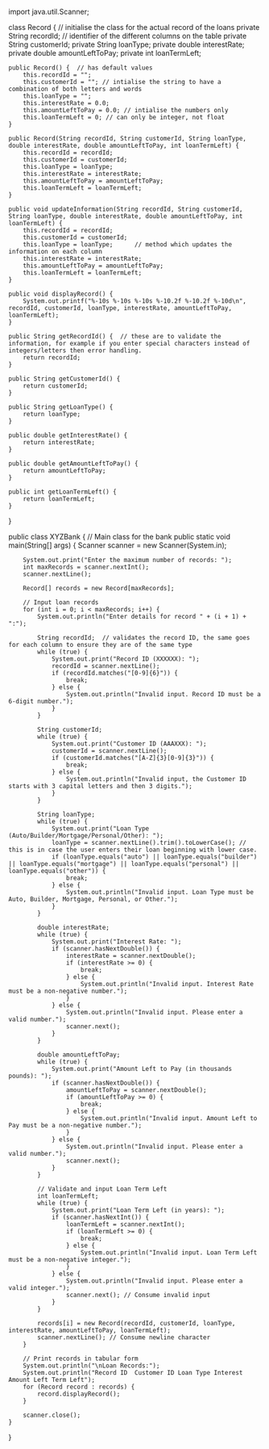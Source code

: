 import java.util.Scanner;

class Record {  // initialise the class for the actual record of the loans
    private String recordId;  // identifier of the different columns on the table
    private String customerId;
    private String loanType;
    private double interestRate;
    private double amountLeftToPay;
    private int loanTermLeft;

    public Record() {  // has default values
        this.recordId = "";
        this.customerId = ""; // intialise the string to have a combination of both letters and words
        this.loanType = "";
        this.interestRate = 0.0;
        this.amountLeftToPay = 0.0; // intialise the numbers only
        this.loanTermLeft = 0; // can only be integer, not float
    }

    public Record(String recordId, String customerId, String loanType, double interestRate, double amountLeftToPay, int loanTermLeft) {
        this.recordId = recordId;
        this.customerId = customerId;
        this.loanType = loanType;
        this.interestRate = interestRate;
        this.amountLeftToPay = amountLeftToPay;
        this.loanTermLeft = loanTermLeft;
    }

    public void updateInformation(String recordId, String customerId, String loanType, double interestRate, double amountLeftToPay, int loanTermLeft) {
        this.recordId = recordId;
        this.customerId = customerId;
        this.loanType = loanType;      // method which updates the information on each column
        this.interestRate = interestRate;
        this.amountLeftToPay = amountLeftToPay;
        this.loanTermLeft = loanTermLeft;
    }

    public void displayRecord() {
        System.out.printf("%-10s %-10s %-10s %-10.2f %-10.2f %-10d\n", recordId, customerId, loanType, interestRate, amountLeftToPay, loanTermLeft);
    }

    public String getRecordId() {  // these are to validate the information, for example if you enter special characters instead of integers/letters then error handling.
        return recordId;
    }

    public String getCustomerId() {
        return customerId;
    }

    public String getLoanType() {
        return loanType;
    }

    public double getInterestRate() {
        return interestRate;
    }

    public double getAmountLeftToPay() {
        return amountLeftToPay;
    }

    public int getLoanTermLeft() {
        return loanTermLeft;
    }
}

public class XYZBank {  // Main class for the bank
    public static void main(String[] args) {
        Scanner scanner = new Scanner(System.in);

        System.out.print("Enter the maximum number of records: ");
        int maxRecords = scanner.nextInt();
        scanner.nextLine();

        Record[] records = new Record[maxRecords];

        // Input loan records
        for (int i = 0; i < maxRecords; i++) {
            System.out.println("Enter details for record " + (i + 1) + ":");

            String recordId;  // validates the record ID, the same goes for each column to ensure they are of the same type
            while (true) {
                System.out.print("Record ID (XXXXXX): ");
                recordId = scanner.nextLine();
                if (recordId.matches("[0-9]{6}")) {
                    break;
                } else {
                    System.out.println("Invalid input. Record ID must be a 6-digit number.");
                }
            }

            String customerId;
            while (true) {
                System.out.print("Customer ID (AAAXXX): ");
                customerId = scanner.nextLine();
                if (customerId.matches("[A-Z]{3}[0-9]{3}")) {
                    break;
                } else {
                    System.out.println("Invalid input, the Customer ID starts with 3 capital letters and then 3 digits.");
                }
            }

            String loanType;
            while (true) {
                System.out.print("Loan Type (Auto/Builder/Mortgage/Personal/Other): ");
                loanType = scanner.nextLine().trim().toLowerCase(); // this is in case the user enters their loan beginning with lower case.
                if (loanType.equals("auto") || loanType.equals("builder") || loanType.equals("mortgage") || loanType.equals("personal") || loanType.equals("other")) {
                    break;
                } else {
                    System.out.println("Invalid input. Loan Type must be Auto, Builder, Mortgage, Personal, or Other.");
                }
            }

            double interestRate;
            while (true) {
                System.out.print("Interest Rate: ");
                if (scanner.hasNextDouble()) {
                    interestRate = scanner.nextDouble();
                    if (interestRate >= 0) {
                        break;
                    } else {
                        System.out.println("Invalid input. Interest Rate must be a non-negative number.");
                    }
                } else {
                    System.out.println("Invalid input. Please enter a valid number.");
                    scanner.next();
                }
            }

            double amountLeftToPay;
            while (true) {
                System.out.print("Amount Left to Pay (in thousands pounds): ");
                if (scanner.hasNextDouble()) {
                    amountLeftToPay = scanner.nextDouble();
                    if (amountLeftToPay >= 0) {
                        break;
                    } else {
                        System.out.println("Invalid input. Amount Left to Pay must be a non-negative number.");
                    }
                } else {
                    System.out.println("Invalid input. Please enter a valid number.");
                    scanner.next();
                }
            }

            // Validate and input Loan Term Left
            int loanTermLeft;
            while (true) {
                System.out.print("Loan Term Left (in years): ");
                if (scanner.hasNextInt()) {
                    loanTermLeft = scanner.nextInt();
                    if (loanTermLeft >= 0) {
                        break;
                    } else {
                        System.out.println("Invalid input. Loan Term Left must be a non-negative integer.");
                    }
                } else {
                    System.out.println("Invalid input. Please enter a valid integer.");
                    scanner.next(); // Consume invalid input
                }
            }

            records[i] = new Record(recordId, customerId, loanType, interestRate, amountLeftToPay, loanTermLeft);
            scanner.nextLine(); // Consume newline character
        }

        // Print records in tabular form
        System.out.println("\nLoan Records:");
        System.out.println("Record ID  Customer ID Loan Type Interest  Amount Left Term Left");
        for (Record record : records) {
            record.displayRecord();
        }

        scanner.close();
    }
}
